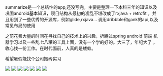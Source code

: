 summarize是一个总结性的app,还没写完，主要是整理一下本科三年的知识以及巩固android基本知识，项目结构从最初的凌乱不堪改成了rxjava + retrofit
，并且用到了一些优秀的开源库，例如glide,rxjava... 调用dribbble和gank的api,以及常见布局的使用           

之前花费大量的时间在寻找自己的技术上的兴趣，折腾过spring android 前端 机器学习以及一些乱七八糟的工具上面，没有一个学的好的。大三了，年纪大了
，收心找一份工作。在时代面前，人真的是蝼蚁。

希望暑假能找个公司搬砖实习

![](https://github.com/yamaidie/summarize/blob/master/Screenshot%2FScreenshot_20160601-174815.png)
![](https://github.com/yamaidie/summarize/blob/master/Screenshot%2FScreenshot_20160601-174838.png)
![](https://github.com/yamaidie/summarize/blob/master/Screenshot%2FScreenshot_20160601-174916.png)
![](https://github.com/yamaidie/summarize/blob/master/Screenshot%2FScreenshot_20160601-175002.png)
![](https://github.com/yamaidie/summarize/blob/master/Screenshot%2FScreenshot_20160601-175033.png)
![](https://github.com/yamaidie/summarize/blob/master/Screenshot%2FScreenshot_20160601-175042.png)
![](https://github.com/yamaidie/summarize/blob/master/Screenshot%2FScreenshot_20160601-175106.png)
